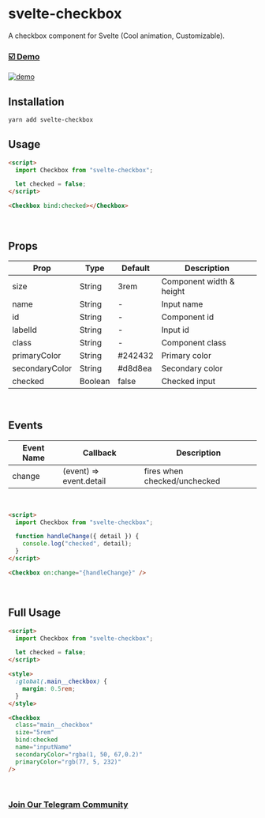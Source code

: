 # svelte-checkbox

A checkbox component for Svelte (Cool animation, Customizable).

### [☑️ Demo](https://svelte-checkbox.surge.sh/)

<a href="https://svelte-checkbox.surge.sh/">
<img src="http://tehranreact.ir/public/svelte-checkbox.gif" alt="demo" />
</a>

## Installation

```bash
yarn add svelte-checkbox
```

## Usage

```html
<script>
  import Checkbox from "svelte-checkbox";

  let checked = false;
</script>

<Checkbox bind:checked></Checkbox>
```

<br />

## Props

| Prop           | Type    | Default | Description              |
| -------------- | ------- | ------- | ------------------------ |
| size           | String  | 3rem    | Component width & height |
| name           | String  | -       | Input name               |
| id             | String  | -       | Component id             |
| labelId        | String  | -       | Input id                 |
| class          | String  | -       | Component class          |
| primaryColor   | String  | #242432 | Primary color            |
| secondaryColor | String  | #d8d8ea | Secondary color          |
| checked        | Boolean | false   | Checked input            |

<br />

## Events

| Event Name | Callback                | Description                  |
| ---------- | ----------------------- | ---------------------------- |
| change     | (event) => event.detail | fires when checked/unchecked |

<br />

```html
<script>
  import Checkbox from "svelte-checkbox";

  function handleChange({ detail }) {
    console.log("checked", detail);
  }
</script>

<Checkbox on:change="{handleChange}" />
```

<br />

## Full Usage

```html
<script>
  import Checkbox from "svelte-checkbox";

  let checked = false;
</script>

<style>
  :global(.main__checkbox) {
    margin: 0.5rem;
  }
</style>

<Checkbox
  class="main__checkbox"
  size="5rem"
  bind:checked
  name="inputName"
  secondaryColor="rgba(1, 50, 67,0.2)"
  primaryColor="rgb(77, 5, 232)"
/>
```

<br />

### [Join Our Telegram Community](https://t.me/svelteGroup)
